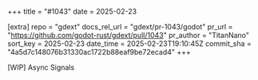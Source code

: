 +++
title = "#1043"
date = 2025-02-23

[extra]
repo = "gdext"
docs_rel_url = "gdext/pr-1043/godot"
pr_url = "https://github.com/godot-rust/gdext/pull/1043"
pr_author = "TitanNano"
sort_key = 2025-02-23
date_time = 2025-02-23T19:10:45Z
commit_sha = "4a5d7c148076b31330ac1722b88eaf9be72ecad4"
+++

[WIP] Async Signals
